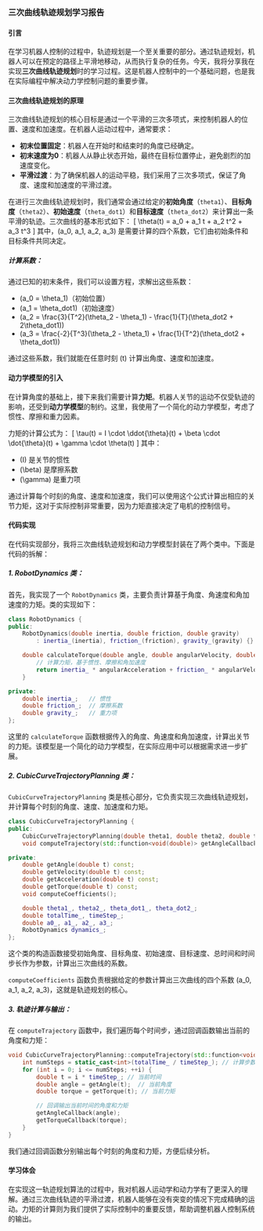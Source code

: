 ### **三次曲线轨迹规划学习报告**

#### **引言**

在学习机器人控制的过程中，轨迹规划是一个至关重要的部分。通过轨迹规划，机器人可以在预定的路径上平滑地移动，从而执行复杂的任务。今天，我将分享我在实现**三次曲线轨迹规划**时的学习过程。这是机器人控制中的一个基础问题，也是我在实际编程中解决动力学控制问题的重要步骤。

#### **三次曲线轨迹规划的原理**

三次曲线轨迹规划的核心目标是通过一个平滑的三次多项式，来控制机器人的位置、速度和加速度。在机器人运动过程中，通常要求：
- **初末位置固定**：机器人在开始时和结束时的角度已经确定。
- **初末速度为0**：机器人从静止状态开始，最终在目标位置停止，避免剧烈的加速度变化。
- **平滑过渡**：为了确保机器人的运动平稳，我们采用了三次多项式，保证了角度、速度和加速度的平滑过渡。

在进行三次曲线轨迹规划时，我们通常会通过给定的**初始角度**（`theta1`）、**目标角度**（`theta2`）、**初始速度**（`theta_dot1`）和**目标速度**（`theta_dot2`）来计算出一条平滑的轨迹。三次曲线的基本形式如下：
\[
\theta(t) = a_0 + a_1 t + a_2 t^2 + a_3 t^3
\]
其中，\(a_0, a_1, a_2, a_3\) 是需要计算的四个系数，它们由初始条件和目标条件共同决定。

##### **计算系数：**
通过已知的初末条件，我们可以设置方程，求解出这些系数：

- \(a_0 = \theta_1\)（初始位置）
- \(a_1 = \theta_dot1\)（初始速度）
- \(a_2 = \frac{3}{T^2}(\theta_2 - \theta_1) - \frac{1}{T}(\theta_dot2 + 2\theta_dot1)\)
- \(a_3 = \frac{-2}{T^3}(\theta_2 - \theta_1) + \frac{1}{T^2}(\theta_dot2 + \theta_dot1)\)

通过这些系数，我们就能在任意时刻 \(t\) 计算出角度、速度和加速度。

#### **动力学模型的引入**

在计算角度的基础上，接下来我们需要计算**力矩**。机器人关节的运动不仅受轨迹的影响，还受到**动力学模型**的制约。这里，我使用了一个简化的动力学模型，考虑了惯性、摩擦和重力因素。

力矩的计算公式为：
\[
\tau(t) = I \cdot \ddot{\theta}(t) + \beta \cdot \dot{\theta}(t) + \gamma \cdot \theta(t)
\]
其中：
- \(I\) 是关节的惯性
- \(\beta\) 是摩擦系数
- \(\gamma\) 是重力项

通过计算每个时刻的角度、速度和加速度，我们可以使用这个公式计算出相应的关节力矩，这对于实际控制非常重要，因为力矩直接决定了电机的控制信号。

#### **代码实现**

在代码实现部分，我将三次曲线轨迹规划和动力学模型封装在了两个类中。下面是代码的拆解：

##### **1. RobotDynamics 类：**

首先，我实现了一个 `RobotDynamics` 类，主要负责计算基于角度、角速度和角加速度的力矩。类的实现如下：

```cpp
class RobotDynamics {
public:
    RobotDynamics(double inertia, double friction, double gravity)
        : inertia_(inertia), friction_(friction), gravity_(gravity) {}

    double calculateTorque(double angle, double angularVelocity, double angularAcceleration) const {
        // 计算力矩，基于惯性、摩擦和角加速度
        return inertia_ * angularAcceleration + friction_ * angularVelocity + gravity_ * angle;
    }

private:
    double inertia_;   // 惯性
    double friction_;  // 摩擦系数
    double gravity_;   // 重力项
};
```

这里的 `calculateTorque` 函数根据传入的角度、角速度和角加速度，计算出关节的力矩。该模型是一个简化的动力学模型，在实际应用中可以根据需求进一步扩展。

##### **2. CubicCurveTrajectoryPlanning 类：**

`CubicCurveTrajectoryPlanning` 类是核心部分，它负责实现三次曲线轨迹规划，并计算每个时刻的角度、速度、加速度和力矩。

```cpp
class CubicCurveTrajectoryPlanning {
public:
    CubicCurveTrajectoryPlanning(double theta1, double theta2, double theta_dot1, double theta_dot2, double totalTime, double timeStep);
    void computeTrajectory(std::function<void(double)> getAngleCallback, std::function<void(double)> getTorqueCallback);

private:
    double getAngle(double t) const;
    double getVelocity(double t) const;
    double getAcceleration(double t) const;
    double getTorque(double t) const;
    void computeCoefficients();

    double theta1_, theta2_, theta_dot1_, theta_dot2_;
    double totalTime_, timeStep_;
    double a0_, a1_, a2_, a3_;
    RobotDynamics dynamics_;
};
```

这个类的构造函数接受初始角度、目标角度、初始速度、目标速度、总时间和时间步长作为参数，计算出三次曲线的系数。

`computeCoefficients` 函数负责根据给定的参数计算出三次曲线的四个系数 \(a_0, a_1, a_2, a_3\)，这就是轨迹规划的核心。

##### **3. 轨迹计算与输出：**

在 `computeTrajectory` 函数中，我们遍历每个时间步，通过回调函数输出当前的角度和力矩：

```cpp
void CubicCurveTrajectoryPlanning::computeTrajectory(std::function<void(double)> getAngleCallback, std::function<void(double)> getTorqueCallback) {
    int numSteps = static_cast<int>(totalTime_ / timeStep_); // 计算步数
    for (int i = 0; i <= numSteps; ++i) {
        double t = i * timeStep_; // 当前时间
        double angle = getAngle(t);  // 当前角度
        double torque = getTorque(t); // 当前力矩

        // 回调输出当前时间的角度和力矩
        getAngleCallback(angle);
        getTorqueCallback(torque);
    }
}
```

我们通过回调函数分别输出每个时刻的角度和力矩，方便后续分析。

#### **学习体会**

在实现这一轨迹规划算法的过程中，我对机器人运动学和动力学有了更深入的理解。通过三次曲线轨迹的平滑过渡，机器人能够在没有突变的情况下完成精确的运动。力矩的计算则为我们提供了实际控制中的重要反馈，帮助调整机器人控制系统的输出。


